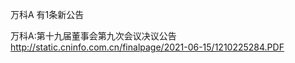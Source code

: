 万科A 有1条新公告 

万科A:第十九届董事会第九次会议决议公告 http://static.cninfo.com.cn/finalpage/2021-06-15/1210225284.PDF 

